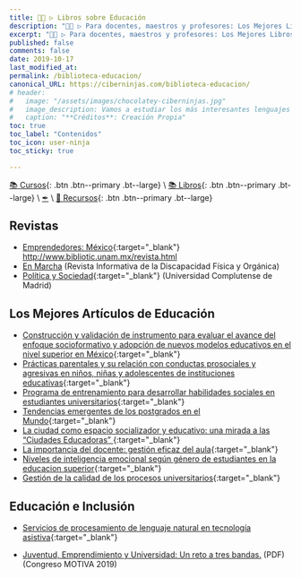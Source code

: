 ```yaml
---
title: 👩‍🏫 ▷ Libros sobre Educación
description: "👩‍🏫 ▷ Para docentes, maestros y profesores: Los Mejores Libros sobre Educación."
excerpt: "👩‍🏫 ▷ Para docentes, maestros y profesores: Los Mejores Libros sobre Educación."
published: false
comments: false
date: 2019-10-17
last_modified_at: 
permalink: /biblioteca-educacion/
canonical_URL: https://ciberninjas.com/biblioteca-educacion/
# header:
#   image: "/assets/images/chocolatey-ciberninjas.jpg"
#   image_description: Vamos a estudiar los más interesantes lenguajes de programación y frameworks de 2019
#   caption: "**Créditos**: Creación Propia"
toc: true
toc_label: "Contenidos"
toc_icon: user-ninja
toc_sticky: true

---
```


[📚 Cursos](/cursos-educacion/){: .btn .btn--primary .bt--large} \ [📚 Libros](/libros-educacion/){: .btn .btn--primary .bt--large} \ [✒](/biblioteca-novela-poesia/) \ [🧰 Recursos](/recursos-educacion/){: .btn .btn--primary .bt--large}

## Revistas

* [Emprendedores: México](http://emprendedores.unam.mx/buscar.php?tipo=2){:target="_blank"}
http://www.bibliotic.unam.mx/revista.html
* [En Marcha](https://www.cocemfe.es/informate/noticias/category/revista/) (Revista Informativa de la Discapacidad Física y Orgánica)
* [Política y Sociedad](https://revistas.ucm.es/index.php/POSO){:target="_blank"} (Universidad Complutense de Madrid)

## Los Mejores Artículos de Educación

* [Construcción y validación de instrumento para evaluar el avance del enfoque socioformativo y adopción de nuevos modelos educativos en el nivel superior en México](http://revistaespacios.com/a19v40n31/a19v40n31p05.pdf){:target="_blank"}
* [Prácticas parentales y su relación con conductas prosociales y agresivas en niños, niñas y adolescentes de instituciones educativas](http://revistaespacios.com/a19v40n31/a19v40n31p08.pdf){:target="_blank"}
* [Programa de entrenamiento para desarrollar habilidades sociales en
estudiantes universitarios](http://revistaespacios.com/a19v40n31/a19v40n31p10.pdf){:target="_blank"}
* [Tendencias emergentes de los postgrados en el Mundo](http://revistaespacios.com/a19v40n31/a19v40n31p09.pdf){:target="_blank"}
* [La ciudad como espacio socializador y educativo: una mirada a las “Ciudades Educadoras”
](http://revistaespacios.com/a19v40n31/a19v40n31p17.pdf){:target="_blank"}
* [La importancia del docente: gestión eficaz del aula](http://revistaespacios.com/a19v40n31/a19v40n31p19.pdf){:target="_blank"}
* [Niveles de inteligencia emocional según género de estudiantes en la educacion superior](http://revistaespacios.com/a19v40n31/a19v40n31p26.pdf){:target="_blank"}
* [Gestión de la calidad de los procesos universitarios](http://revistaespacios.com/a19v40n31/a19v40n31p27.pdf){:target="_blank"}

## Educación e Inclusión

* [Servicios de procesamiento de lenguaje natural en tecnología asistiva](http://revistaespacios.com/a19v40n30/a19v40n30p07.pdf){:target="_blank"}

* [Juventud, Emprendimiento y Universidad: Un reto a tres bandas.](http://www.redmotiva.com/wp-content/uploads/2019/07/Libro-Congreso-MOTIVA-27.05.pdf) (PDF) (Congreso MOTIVA 2019)